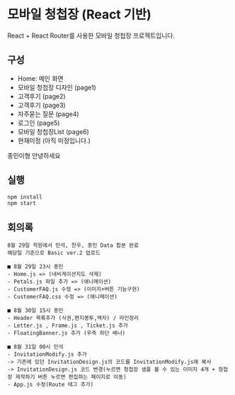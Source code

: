 # 모바일 청첩장 (React 기반)

React + React Router를 사용한 모바일 청첩장 프로젝트입니다.

## 구성

- Home: 메인 화면
- 모바일 청첩장 디자인 (page1)
- 고객후기 (page2)
- 고객후기 (page3)
- 자주묻는 질문 (page4)
- 로그인 (page5)
- 모바일 청첩장List (page6)
- 현재미정 (아직 미정입니다.)

종민이형 안녕하세요

## 실행

```bash
npm install
npm start
```

## 회의록

```
8월 29일 학원에서 민석, 찬우, 종민 Data 합본 완료
해당일 기준으로 Basic ver.2 업로드

■ 8월 29일 23시 종민
- Home.js => (네비게이션지도 삭제)
- Petals.js 파일 추가 => (애니메이션)
- CustomerFAQ.js 수정 => (이미지+버튼 기능구현)
- CustomerFAQ.css 수정 => (애니메이션)
```

```
■ 8월 30일 15시 종민
- Header 목록추가 (식권,편지봉투,액자) / 라인정리
- Letter.js , Frame.js , Ticket.js 추가
- FloatingBanner.js 추가 (우측 하단 배너)
```

```
■ 8월 31일 00시 민석
- InvitationModify.js 추가 
-> 기존에 있던 InvitationDesign.js의 코드를 InvitationModify.js에 복사 
-> InvitationDesign.js 코드 변경(누르면 청첩장 샘플 볼 수 있는 이미지 4개 + 청첩장 제작하기 버튼 누르면 편집하는 페이지로 이동)
- App.js 수정(Route 태그 추가)
```